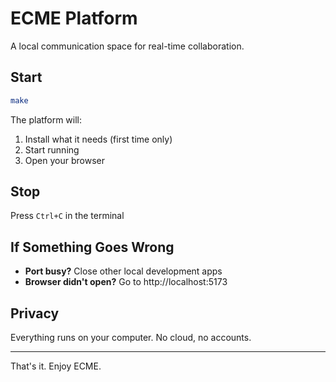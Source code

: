# ECME Platform

A local communication space for real-time collaboration.

## Start

```bash
make
```

The platform will:
1. Install what it needs (first time only)
2. Start running
3. Open your browser

## Stop

Press `Ctrl+C` in the terminal

## If Something Goes Wrong

- **Port busy?** Close other local development apps
- **Browser didn't open?** Go to http://localhost:5173

## Privacy

Everything runs on your computer. No cloud, no accounts.

---
That's it. Enjoy ECME.